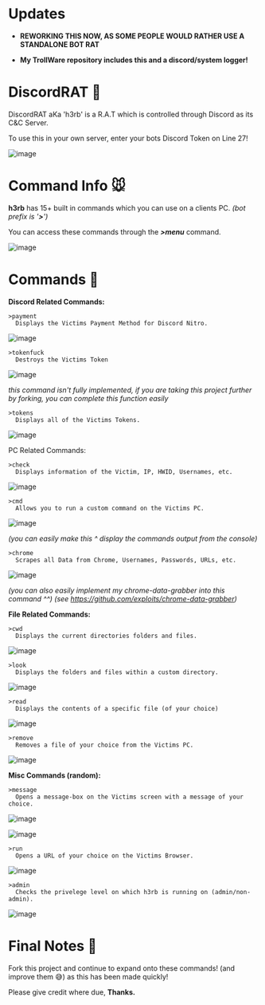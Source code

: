 # Updates
- **REWORKING THIS NOW, AS SOME PEOPLE WOULD RATHER USE A STANDALONE BOT RAT**

- **My TrollWare repository includes this and a discord/system logger!**

# DiscordRAT 🐀

DiscordRAT aKa 'h3rb' is a R.A.T which is controlled through Discord as its C&C Server.

To use this in your own server, enter your bots Discord Token on Line 27!

![image](https://user-images.githubusercontent.com/75194878/113522663-606a1800-959a-11eb-918b-0bfd02c8fbd1.png)

# Command Info 🐭
**h3rb** has 15+ built in commands which you can use on a clients PC. *(bot prefix is '**>**')*

You can access these commands through the ***>menu*** command. 

![image](https://user-images.githubusercontent.com/75194878/113522675-7b3c8c80-959a-11eb-90a8-0df95358b997.png)

# Commands 🐁
  **Discord Related Commands:**

    >payment
      Displays the Victims Payment Method for Discord Nitro.

![image](https://user-images.githubusercontent.com/75194878/113522961-aa53fd80-959c-11eb-9e46-f3b11da88143.png)

    >tokenfuck
      Destroys the Victims Token
      
![image](https://user-images.githubusercontent.com/75194878/113522975-cc4d8000-959c-11eb-9ccc-f0fb5e3b36fa.png)

*this command isn't fully implemented, if you are taking this project further by forking, you can complete this function easily*
      
    >tokens
      Displays all of the Victims Tokens.
    
![image](https://user-images.githubusercontent.com/75194878/113522770-3b29d980-959b-11eb-9cc6-f310051f36e9.png)

  PC Related Commands:

    >check
      Displays information of the Victim, IP, HWID, Usernames, etc. 
      
![image](https://user-images.githubusercontent.com/75194878/113522791-6c0a0e80-959b-11eb-824f-1c9625b79ed0.png)

    >cmd
      Allows you to run a custom command on the Victims PC.
 
![image](https://user-images.githubusercontent.com/75194878/113522869-e20e7580-959b-11eb-9f13-084fd533fd21.png)

*(you can easily make this ^ display the commands output from the console)*
      
    >chrome
      Scrapes all Data from Chrome, Usernames, Passwords, URLs, etc.
    
![image](https://user-images.githubusercontent.com/75194878/113522886-ffdbda80-959b-11eb-81af-04a9d28a1c18.png)

*(you can also easily implement my chrome-data-grabber into this command ^^)* *(see https://github.com/expIoits/chrome-data-grabber)*


  **File Related Commands:**
  
    >cwd
      Displays the current directories folders and files.
 
![image](https://user-images.githubusercontent.com/75194878/113522906-3a457780-959c-11eb-99b4-21175bd49a61.png)
      
    >look 
      Displays the folders and files within a custom directory.
 
![image](https://user-images.githubusercontent.com/75194878/113522940-8395c700-959c-11eb-8c33-482831ee4ff9.png)

      
    >read 
      Displays the contents of a specific file (of your choice)

![image](https://user-images.githubusercontent.com/75194878/113523003-0cacfe00-959d-11eb-9c52-c8a272efba5e.png)


    >remove 
      Removes a file of your choice from the Victims PC.
   
![image](https://user-images.githubusercontent.com/75194878/113523015-1e8ea100-959d-11eb-95e1-4958fc20cad8.png)


  **Misc Commands (random):**
  
    >message 
      Opens a message-box on the Victims screen with a message of your choice.

![image](https://user-images.githubusercontent.com/75194878/113522802-89d77380-959b-11eb-82b8-2ac477e37232.png)

![image](https://user-images.githubusercontent.com/75194878/113523511-c5743c80-959f-11eb-83d5-1e3a78f97420.png)
      
    >run
      Opens a URL of your choice on the Victims Browser.
    
![image](https://user-images.githubusercontent.com/75194878/113522819-9d82da00-959b-11eb-83db-1afe3b7aaab3.png)

    >admin
      Checks the privelege level on which h3rb is running on (admin/non-admin).
 
![image](https://user-images.githubusercontent.com/75194878/113522832-ad022300-959b-11eb-9dda-39af8b1220b3.png)

 # Final Notes 📝
Fork this project and continue to expand onto these commands! (and improve them 😅) as this has been made quickly!
 
Please give credit where due, **Thanks.** 
